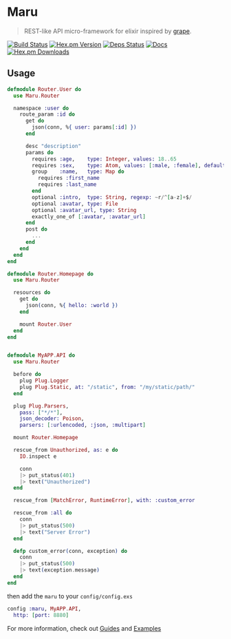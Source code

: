 # Maru

> REST-like API micro-framework for elixir inspired by [grape](https://github.com/ruby-grape/grape).

[![Build Status](https://img.shields.io/travis/elixir-maru/maru.svg?style=flat-square)](https://travis-ci.org/elixir-maru/maru)
[![Hex.pm Version](https://img.shields.io/hexpm/v/maru.svg?style=flat-square)](https://hex.pm/packages/maru)
[![Deps Status](https://beta.hexfaktor.org/badge/all/github/elixir-maru/maru.svg?branch=master&style=flat-square)](https://beta.hexfaktor.org/github/elixir-maru/maru)
[![Docs](https://inch-ci.org/github/elixir-maru/maru.svg?branch=master&style=flat-square)](https://inch-ci.org/github/elixir-maru/maru)
[![Hex.pm Downloads](https://img.shields.io/hexpm/dt/maru.svg?style=flat-square)](https://hex.pm/packages/maru)

## Usage

```elixir
defmodule Router.User do
  use Maru.Router

  namespace :user do
    route_param :id do
      get do
        json(conn, %{ user: params[:id] })
      end

      desc "description"
      params do
        requires :age,    type: Integer, values: 18..65
        requires :sex,    type: Atom, values: [:male, :female], default: :female
        group    :name,   type: Map do
          requires :first_name
          requires :last_name
        end
        optional :intro,  type: String, regexp: ~r/^[a-z]+$/
        optional :avatar, type: File
        optional :avatar_url, type: String
        exactly_one_of [:avatar, :avatar_url]
      end
      post do
        ...
      end
    end
  end
end

defmodule Router.Homepage do
  use Maru.Router

  resources do
    get do
      json(conn, %{ hello: :world })
    end

    mount Router.User
  end
end


defmodule MyAPP.API do
  use Maru.Router

  before do
    plug Plug.Logger
    plug Plug.Static, at: "/static", from: "/my/static/path/"
  end

  plug Plug.Parsers,
    pass: ["*/*"],
    json_decoder: Poison,
    parsers: [:urlencoded, :json, :multipart]

  mount Router.Homepage

  rescue_from Unauthorized, as: e do
    IO.inspect e

    conn
    |> put_status(401)
    |> text("Unauthorized")
  end

  rescue_from [MatchError, RuntimeError], with: :custom_error

  rescue_from :all do
    conn
    |> put_status(500)
    |> text("Server Error")
  end

  defp custom_error(conn, exception) do
    conn
    |> put_status(500)
    |> text(exception.message)
  end
end
```

then add the `maru` to your `config/config.exs`
```elixir
config :maru, MyAPP.API,
  http: [port: 8880]
```

For more information, check out  [Guides](https://maru.readme.io) and [Examples](https://github.com/elixir-maru/maru_examples)
